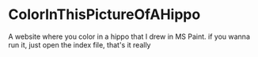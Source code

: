 # ColorInThisPictureOfAHippo
A website where you color in a hippo that I drew in MS Paint.
if you wanna run it, just open the index file, that's it really
